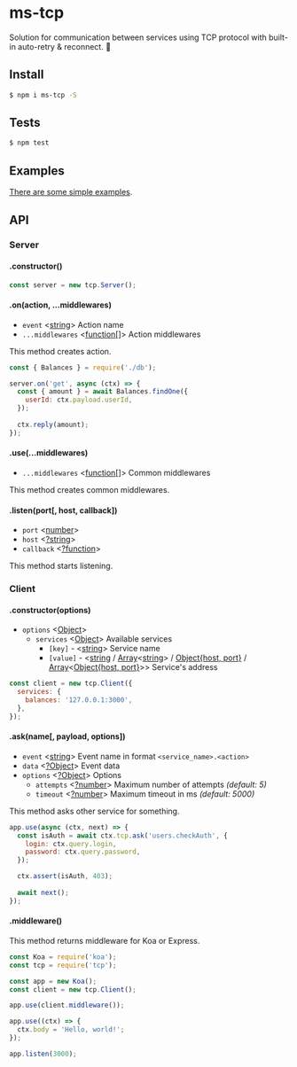 # ms-tcp

Solution for communication between services using TCP protocol with built-in auto-retry & reconnect. 🔬

## Install

```sh
$ npm i ms-tcp -S
```

## Tests

```sh
$ npm test
```

## Examples

[There are some simple examples](examples).

## API

### Server

#### .constructor()

```js
const server = new tcp.Server();
```

#### .on(action, ...middlewares)

* `event` <[string](https://developer.mozilla.org/en-US/docs/Web/JavaScript/Data_structures#String_type)> Action name
* `...middlewares` <[function[]](https://developer.mozilla.org/en-US/docs/Web/JavaScript/Reference/Global_Objects/Function)> Action middlewares

This method creates action.

```js
const { Balances } = require('./db');

server.on('get', async (ctx) => {
  const { amount } = await Balances.findOne({
    userId: ctx.payload.userId,
  });
  
  ctx.reply(amount);
});
```

#### .use(...middlewares)

* `...middlewares` <[function[]](https://developer.mozilla.org/en-US/docs/Web/JavaScript/Reference/Global_Objects/Function)> Common middlewares

This method creates common middlewares.

#### .listen(port[, host, callback])

* `port` <[number](https://developer.mozilla.org/en-US/docs/Web/JavaScript/Data_structures#Number_type)>
* `host` <[?string](https://developer.mozilla.org/en-US/docs/Web/JavaScript/Data_structures#String_type)>
* `callback` <[?function](https://developer.mozilla.org/en-US/docs/Web/JavaScript/Reference/Global_Objects/Function)>

This method starts listening.

### Client

#### .constructor(options)

* `options` <[Object](https://developer.mozilla.org/en-US/docs/Web/JavaScript/Reference/Global_Objects/Object)>
  * `services` <[Object](https://developer.mozilla.org/en-US/docs/Web/JavaScript/Reference/Global_Objects/Object)> Available services
    * `[key]` - <[string](https://developer.mozilla.org/en-US/docs/Web/JavaScript/Data_structures#String_type)> Service name
    * `[value]` - <[string](https://developer.mozilla.org/en-US/docs/Web/JavaScript/Data_structures#String_type) / [Array](https://developer.mozilla.org/en-US/docs/Web/JavaScript/Reference/Global_Objects/Array)<[string](https://developer.mozilla.org/en-US/docs/Web/JavaScript/Data_structures#String_type)> / [Object{host, port}](https://developer.mozilla.org/en-US/docs/Web/JavaScript/Reference/Global_Objects/Object) / [Array](https://developer.mozilla.org/en-US/docs/Web/JavaScript/Reference/Global_Objects/Arra)<[Object{host, port}](https://developer.mozilla.org/en-US/docs/Web/JavaScript/Reference/Global_Objects/Object)>> Service's address

```js
const client = new tcp.Client({
  services: {
    balances: '127.0.0.1:3000',
  },
});
```

#### .ask(name[, payload, options])

* `event` <[string](https://developer.mozilla.org/en-US/docs/Web/JavaScript/Data_structures#String_type)> Event name in format `<service_name>.<action>`
* `data` <[?Object](https://developer.mozilla.org/en-US/docs/Web/JavaScript/Reference/Global_Objects/Object)> Event data
* `options` <[?Object](https://developer.mozilla.org/en-US/docs/Web/JavaScript/Reference/Global_Objects/Object)> Options
  * `attempts` <[?number](https://developer.mozilla.org/en-US/docs/Web/JavaScript/Data_structures#Number_type)> Maximum number of attempts *(default: 5)*
  * `timeout` <[?number](https://developer.mozilla.org/en-US/docs/Web/JavaScript/Data_structures#Number_type)> Maximum timeout in ms *(default: 5000)*

This method asks other service for something.

```js
app.use(async (ctx, next) => {
  const isAuth = await ctx.tcp.ask('users.checkAuth', {
    login: ctx.query.login,
    password: ctx.query.password,
  });

  ctx.assert(isAuth, 403);
  
  await next();
});
```

#### .middleware()

This method returns middleware for Koa or Express.

```js
const Koa = require('koa');
const tcp = require('tcp');

const app = new Koa();
const client = new tcp.Client();

app.use(client.middleware());

app.use((ctx) => {
  ctx.body = 'Hello, world!';
});

app.listen(3000);
```
